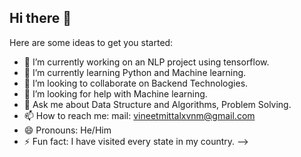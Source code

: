 ## Hi there 👋
Here are some ideas to get you started:

- 🔭 I’m currently working on an NLP project using tensorflow.
- 🌱 I’m currently learning Python and Machine learning.
- 👯 I’m looking to collaborate on Backend Technologies.
- 🤔 I’m looking for help with Machine learning.
- 💬 Ask me about Data Structure and Algorithms, Problem Solving.
- 📫 How to reach me: mail: vineetmittalxvnm@gmail.com
- 😄 Pronouns: He/Him
- ⚡ Fun fact: I have visited every state in my country.
-->
